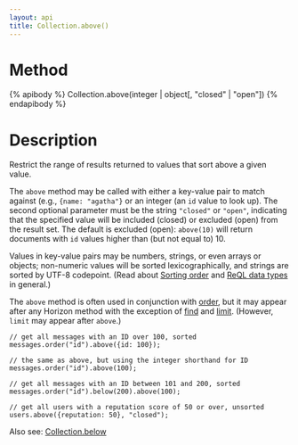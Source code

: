 ```yaml
---
layout: api
title: Collection.above()
---
```


# Method

{% apibody %}
Collection.above(integer | object[, "closed" | "open"])
{% endapibody %}

# Description

Restrict the range of results returned to values that sort above a given value.

The `above` method may be called with either a key-value pair to match against (e.g., `{name: "agatha"}` or an integer (an `id` value to look up). The second optional parameter must be the string `"closed"` or `"open"`, indicating that the specified value will be included (closed) or excluded (open) from the result set. The default is excluded (open): `above(10)` will return documents with `id` values higher than (but not equal to) 10.

Values in key-value pairs may be numbers, strings, or even arrays or objects; non-numeric values will be sorted lexicographically, and strings are sorted by UTF-8 codepoint. (Read about [Sorting order][so] and [ReQL data types][dt] in general.)

[so]: https://rethinkdb.com/docs/data-types/#sorting-order
[dt]: https://rethinkdb.com/docs/data-types/

The `above` method is often used in conjunction with [order][cor], but it may appear after any Horizon method with the exception of [find][cfi] and [limit][cli]. (However, `limit` may appear after `above`.)

```
// get all messages with an ID over 100, sorted
messages.order("id").above({id: 100});

// the same as above, but using the integer shorthand for ID
messages.order("id").above(100);

// get all messages with an ID between 101 and 200, sorted
messages.order("id").below(200).above(100);

// get all users with a reputation score of 50 or over, unsorted
users.above({reputation: 50}, "closed");
```

Also see: [Collection.below][cbe]

[cor]: /api/collection-order/
[cfi]: /api/collection-find/
[cli]: /api/collection-limit/
[cbe]: /api/collection-below/
